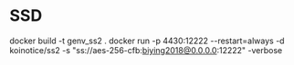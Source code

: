 # SSD

docker build -t genv_ss2 .
docker run -p 4430:12222 --restart=always -d koinotice/ss2 -s "ss://aes-256-cfb:biying2018@0.0.0.0:12222" -verbose

 